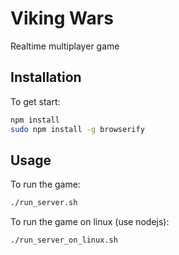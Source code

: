 Viking Wars
========
Realtime multiplayer game

## Installation

To get start:
```bash
npm install
sudo npm install -g browserify
```

## Usage

To run the game:
```bash
./run_server.sh
```

To run the game on linux (use nodejs):
```bash
./run_server_on_linux.sh
```
